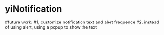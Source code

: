 # yiNotification
#future work:
#1, customize notification text and alert frequence
#2, instead of using alert, using a popup to show the text
